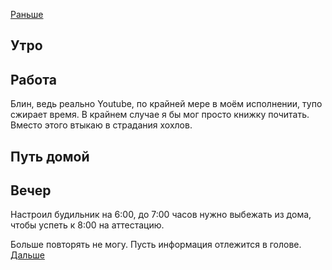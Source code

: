 [Раньше](2021.04.28.md)  
## Утро
## Работа
Блин, ведь реально Youtube, по крайней мере в моём исполнении, тупо сжирает время. В крайнем случае я бы мог просто книжку почитать. Вместо этого втыкаю в страдания хохлов.
## Путь домой
## Вечер
Настроил будильник на 6:00, до 7:00 часов нужно выбежать из дома, чтобы успеть к 8:00 на аттестацию.

Больше повторять не могу. Пусть информация отлежится в голове.  
[Дальше](2021.04.30.md)

